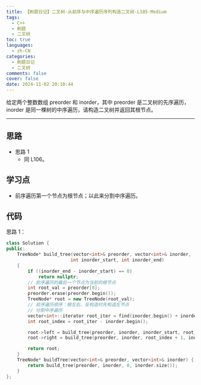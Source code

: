 ```yaml
---
title: 【刷题日记】二叉树-从前序与中序遍历序列构造二叉树-L105-Medium
tags:
  - C++
  - 刷题
  - 二叉树
toc: true
languages:
  - zh-CN
categories:
  - 刷题日记
  - 二叉树
comments: false
cover: false
date: 2024-11-02 20:10:44
---
```


给定两个整数数组 preorder 和 inorder，其中 preorder 是二叉树的先序遍历，inorder 是同一棵树的中序遍历，请构造二叉树并返回其根节点。

<!-- more -->

---

## 思路

* 思路 1
    * 同 L106。

## 学习点

* 前序遍历第一个节点为根节点；以此来分割中序遍历。

## 代码

思路 1：

```cpp
class Solution {
public:
    TreeNode* build_tree(vector<int>& preorder, vector<int>& inorder, 
                        int inorder_start, int inorder_end)
    {
        if ((inorder_end - inorder_start) == 0)
            return nullptr;
        // 前序遍历的最后一个节点为当前的根节点
        int root_val = preorder[0];
        preorder.erase(preorder.begin());
        TreeNode* root = new TreeNode(root_val);
        // 前序遍历顺序：根左右，反构造时先构造左节点
        // 分割中序遍历
        vector<int>::iterator root_iter = find(inorder.begin() + inorder_start, inorder.begin() + inorder_end, root_val);
        int root_index = root_iter - inorder.begin();

        root->left = build_tree(preorder, inorder, inorder_start, root_index);
        root->right = build_tree(preorder, inorder, root_index + 1, inorder_end);

        return root;
    }
    TreeNode* buildTree(vector<int>& preorder, vector<int>& inorder) {
        return build_tree(preorder, inorder, 0, inorder.size());
    }
};
```
